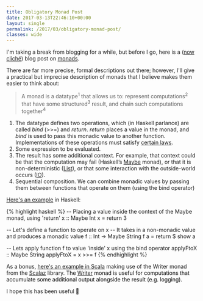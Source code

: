 ```yaml
---
title: Obligatory Monad Post
date: 2017-03-13T22:46:10+00:00
layout: single
permalink: /2017/03/obligatory-monad-post/
classes: wide
---
```

<p style="text-align: left;">
  I'm taking a break from blogging for a while, but before I go, here is a (<a href="https://byorgey.wordpress.com/2009/01/12/abstraction-intuition-and-the-monad-tutorial-fallacy/">now cliché</a>) blog post on <a href="https://en.wikipedia.org/wiki/Monad_(functional_programming)">monads</a>.
</p>

<p style="text-align: left;">
  There are far more precise, formal descriptions out there; however, I'll give a practical but imprecise description of monads that I believe makes them easier to think about:
</p>

> <p style="text-align: left;">
>   A monad is a datatype<sup>1</sup> that allows us to: represent computations<sup>2</sup> that have some structured<sup>3</sup> result, and chain such computations together<sup>4</sup>
> </p>

1. The datatype defines two operations, which (in Haskell parlance) are called <em>bind</em> (>>=) and <em>return</em>. <em>return</em> places a value in the monad, and <em>bind</em> is used to pass this monadic value to another function. Implementations of these operations must satisfy <a href="https://wiki.haskell.org/Monad_laws">certain laws</a>.
2. Some expression to be evaluated.
3. The result has some additional context. For example, that context could be that the computation may fail (Haskell&#8217;s <a href="https://en.wikibooks.org/wiki/Haskell/Understanding_monads/Maybe">Maybe</a> monad), or that it is non-deterministic (<a href="https://en.wikibooks.org/wiki/Haskell/Understanding_monads/List">List</a>), or that some interaction with the outside-world occurs (<a href="https://en.wikibooks.org/wiki/Haskell/Understanding_monads/IO">IO</a>).
4. Sequential composition. We can combine monadic values by passing them between functions that operate on them (using the bind operator)

[Here's an example](https://github.com/ma489/haskell-sandbox/blob/master/examples/MaybeMonadExample.hs) in Haskell:

{% highlight haskell %}
-- Placing a value inside the context of the Maybe monad, using 'return'
x :: Maybe Int 
x = return 3
 
-- Let's define a function to operate on x
-- It takes in a non-monadic value and produces a monadic value
f :: Int -> Maybe String 
f a = return $ show a
 
-- Lets apply function f to value 'inside' x using the bind operator
applyFtoX :: Maybe String 
applyFtoX = x >>= f
{% endhighlight %}

As a bonus, [here's an example in Scala](https://github.com/ma489/scala-sandbox/blob/master/src/main/scala/example/WriterExample.scala) making use of the Writer monad from the [Scalaz](https://github.com/scalaz/scalaz) library. <span style="color: #000000;">The <a href="http://learnyouahaskell.com/for-a-few-monads-more#writer">Writer</a> monad is useful for computations that accumulate some additional output alongside the result (e.g. logging).</span>

I hope this has been useful 🙂